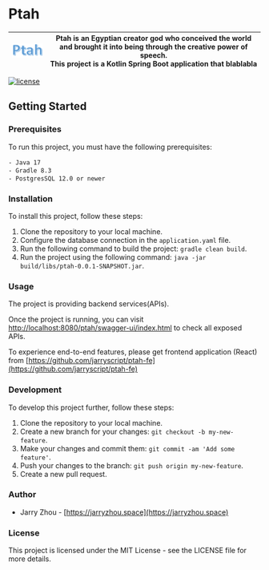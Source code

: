 ﻿# Ptah
![img.png](backend/doc/assets/logo.png) | Ptah is an Egyptian creator god who conceived the world and brought it into being through the creative power of speech.<br/> This project is a Kotlin Spring Boot application that blablabla
:-------------------------:|:-------------------------:
[![license](https://img.shields.io/badge/license-MIT-green.svg)](./LICENSE) 
## Getting Started

### Prerequisites

To run this project, you must have the following prerequisites:

```
- Java 17
- Gradle 8.3
- PostgresSQL 12.0 or newer
```

### Installation

To install this project, follow these steps:

1. Clone the repository to your local machine.
2. Configure the database connection in the `application.yaml` file.
2. Run the following command to build the project: `gradle clean build`.
3. Run the project using the following command: `java -jar build/libs/ptah-0.0.1-SNAPSHOT.jar`.

### Usage

The project is providing backend services(APIs). 

Once the project is running, you can visit [http://localhost:8080/ptah/swagger-ui/index.html](http://localhost:8080/ptah/swagger-ui/index.html) to check all exposed APIs.

To experience end-to-end features, please get frontend application (React) from [https://github.com/jarryscript/ptah-fe](https://github.com/jarryscript/ptah-fe)

### Development

To develop this project further, follow these steps:

1. Clone the repository to your local machine.
2. Create a new branch for your changes: `git checkout -b my-new-feature`.
3. Make your changes and commit them: `git commit -am 'Add some feature'`.
4. Push your changes to the branch: `git push origin my-new-feature`.
5. Create a new pull request.

### Author

- Jarry Zhou - [https://jarryzhou.space](https://jarryzhou.space)

### License
This project is licensed under the MIT License - see the LICENSE file for more details.
